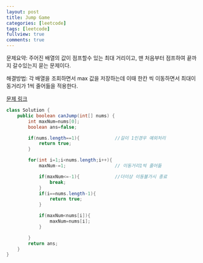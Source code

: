 ```yaml
---
layout: post
title: Jump Game
categories: [leetcode]
tags: [leetcode]
fullview: true
comments: true
---
```



문제요약: 주어진 배열의 값이 점프할수 있는 최대 거리이고, 맨 처음부터 점프하여 끝까지 갈수있는지 묻는 문제이다.<br>

해결방법: 각 배열을 조회하면서 max  값을 저장하는데 이때 한칸 씩 이동하면서 최대이동거리가 1씩 줄어듦을 적용한다.<br>

<a class="btn btn-default" href="https://leetcode.com/problems/jump-game/description/?envType=study-plan-v2&envId=top-interview-150"> 문제 링크

```java
class Solution {
    public boolean canJump(int[] nums) {
        int maxNum=nums[0];
        boolean ans=false;

        if(nums.length==1){             //길이 1인경우 예외처리
            return true;
        }

        for(int i=1;i<nums.length;i++){
            maxNum-=1;                  // 이동거리1씩 줄어듦

            if(maxNum<=-1){             //더이상 이동불가시 종료
                break;
            }
            if(i==nums.length-1){
                return true;
            }

            if(maxNum<nums[i]){
                maxNum=nums[i];
            }

        }
        return ans;
    }
}
```